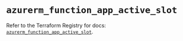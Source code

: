 # `azurerm_function_app_active_slot`

Refer to the Terraform Registry for docs: [`azurerm_function_app_active_slot`](https://registry.terraform.io/providers/hashicorp/azurerm/4.21.0/docs/resources/function_app_active_slot).
